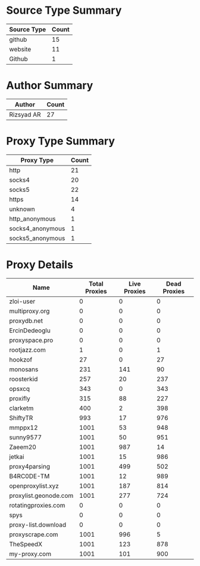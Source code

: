 # Source Type Summary

| Source Type | Count |
|-------------|-------|
| github | 15 |
| website | 11 |
| Github | 1 |


# Author Summary

| Author | Count |
|--------|-------|
| Rizsyad AR | 27 |


# Proxy Type Summary

| Proxy Type | Count |
|------------|-------|
| http | 21 |
| socks4 | 20 |
| socks5 | 22 |
| https | 14 |
| unknown | 4 |
| http_anonymous | 1 |
| socks4_anonymous | 1 |
| socks5_anonymous | 1 |


# Proxy Details

| Name | Total Proxies | Live Proxies | Dead Proxies |
|------|---------------|--------------|---------------|
| zloi-user | 0 | 0 | 0 |
| multiproxy.org | 0 | 0 | 0 |
| proxydb.net | 0 | 0 | 0 |
| ErcinDedeoglu | 0 | 0 | 0 |
| proxyspace.pro | 0 | 0 | 0 |
| rootjazz.com | 1 | 0 | 1 |
| hookzof | 27 | 0 | 27 |
| monosans | 231 | 141 | 90 |
| roosterkid | 257 | 20 | 237 |
| opsxcq | 343 | 0 | 343 |
| proxifly | 315 | 88 | 227 |
| clarketm | 400 | 2 | 398 |
| ShiftyTR | 993 | 17 | 976 |
| mmppx12 | 1001 | 53 | 948 |
| sunny9577 | 1001 | 50 | 951 |
| Zaeem20 | 1001 | 987 | 14 |
| jetkai | 1001 | 15 | 986 |
| proxy4parsing | 1001 | 499 | 502 |
| B4RC0DE-TM | 1001 | 12 | 989 |
| openproxylist.xyz | 1001 | 187 | 814 |
| proxylist.geonode.com | 1001 | 277 | 724 |
| rotatingproxies.com | 0 | 0 | 0 |
| spys | 0 | 0 | 0 |
| proxy-list.download | 0 | 0 | 0 |
| proxyscrape.com | 1001 | 996 | 5 |
| TheSpeedX | 1001 | 123 | 878 |
| my-proxy.com | 1001 | 101 | 900 |
